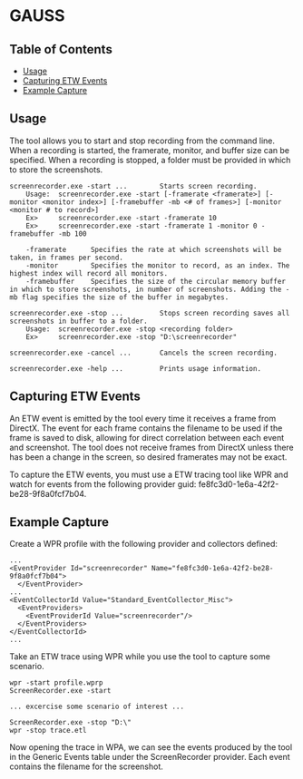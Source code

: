 # GAUSS

## Table of Contents
- [Usage](#usage)
- [Capturing ETW Events](#capturing-etw-events)
- [Example Capture](#example-capture)

## Usage
The tool allows you to start and stop recording from the command line. When a recording is started, the framerate, monitor, and buffer size can be specified. When a recording is stopped, a folder must be provided in which to store the screenshots.

    screenrecorder.exe -start ...        Starts screen recording.
        Usage:  screenrecorder.exe -start [-framerate <framerate>] [-monitor <monitor index>] [-framebuffer -mb <# of frames>] [-monitor <monitor # to record>]
        Ex>     screenrecorder.exe -start -framerate 10
        Ex>     screenrecorder.exe -start -framerate 1 -monitor 0 -framebuffer -mb 100

        -framerate      Specifies the rate at which screenshots will be taken, in frames per second.
        -monitor        Specifies the monitor to record, as an index. The highest index will record all monitors.
        -framebuffer    Specifies the size of the circular memory buffer in which to store screenshots, in number of screenshots. Adding the -mb flag specifies the size of the buffer in megabytes.

    screenrecorder.exe -stop ...         Stops screen recording saves all screenshots in buffer to a folder.
        Usage:  screenrecorder.exe -stop <recording folder>
        Ex>     screenrecorder.exe -stop "D:\screenrecorder"

    screenrecorder.exe -cancel ...       Cancels the screen recording.

    screenrecorder.exe -help ...         Prints usage information.

## Capturing ETW Events
An ETW event is emitted by the tool every time it receives a frame from DirectX. The event for each frame contains the filename to be used if the frame is saved to disk, allowing for direct correlation between each event and screenshot. The tool does not receive frames from DirectX unless there has been a change in the screen, so desired framerates may not be exact.

To capture the ETW events, you must use a ETW tracing tool like WPR and watch for events from the following provider guid: fe8fc3d0-1e6a-42f2-be28-9f8a0fcf7b04.

## Example Capture

Create a WPR profile with the following provider and collectors defined:

    ...
    <EventProvider Id="screenrecorder" Name="fe8fc3d0-1e6a-42f2-be28-9f8a0fcf7b04">
	  </EventProvider>
    ...
    <EventCollectorId Value="Standard_EventCollector_Misc">
      <EventProviders>
        <EventProviderId Value="screenrecorder"/>
      </EventProviders>
    </EventCollectorId>
    ...

Take an ETW trace using WPR while you use the tool to capture some scenario.

    wpr -start profile.wprp
    ScreenRecorder.exe -start

    ... excercise some scenario of interest ...

    ScreenRecorder.exe -stop "D:\"
    wpr -stop trace.etl

Now opening the trace in WPA, we can see the events produced by the tool in the Generic Events table under the ScreenRecorder provider. Each event contains the filename for the screenshot.
